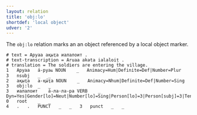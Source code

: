 ```yaml
---
layout: relation
title: 'obj:lo'
shortdef: 'local object'
udver: '2'
---
```


The `obj:lo` relation marks an an object referenced by a local object marker.

~~~ conllu
# text = Аруаа ақыҭа иалалоит .
# text-transcription = Aruaa akəta ialaloiṭ .
# translation = The soldiers are entering the village.
1	Аруаа	а́-руаҩ	NOUN	_	Animacy=Hum|Definite=Def|Number=Plur	3	nsubj	_	_
2	ақыҭа	а-қы́ҭа	NOUN	_	Animacy=Nhum|Definite=Def|Number=Sing	3	obj:lo	_	_
3	иалалоит	а́-ла·ла-ра	VERB	_	Dyn=Yes|Gender[lo]=Neut|Number[lo]=Sing|Person[lo]=3|Person[subj]=3|Tense=Pres|Trans=No|VerbForm=Fin	0	root	_	_
4	.	.	PUNCT	_	_	3	punct	_	_

~~~
